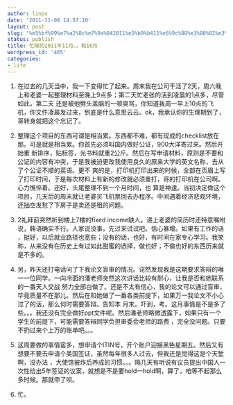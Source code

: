 ```yaml
---
author: linpx
date: '2011-11-08 14:57:10'
layout: post
slug: '%e5%bf%99%e7%a2%8c%e7%9a%842011%e5%b9%b411%e6%9c%88%e3%80%82%e3%80%82%e5%92%8c10%e6%9c%88'
status: publish
title: 忙碌的2011年11月。。和10月
wordpress_id: '465'
categories:
- life
---
```


1. 在过去的几天当中，我一下变得忙了起来。周末我在公司干活了2天，周六晚上和老婆一起整理材料至晚上9点多；第二天忙老张的活到凌晨的1点多，尽管如此，第二天
还是被他劈头盖脑的一顿臭骂，你知道我周一早上10点的飞机，你文件凌晨发过来，到底是什么意思云云。ok，我承认你的生理期到了，哥转身就把这个忘记了。

2. 整理这个项目的东西可谓是相当累。东西都不难，都有现成的checklist放在那。可是就是相当累。你首先必须叫国内做好公证，900大洋寄过来。然后开始重
新排序，贴标签，光书料就重2公斤。然后在写申请材料，原则是不要和公证的内容有冲突，于是我被迫更改我使用良久的原来大学的英文名称，去从了个公证不顺的英语。更不
爽的是，打印机打印出来的时候，全部在页眉上写了打印时间，于是每次材料上有新的修改就必须重打，哥的打印机在公司啊。心力憔悴着。还好，头尾整理不到一个月时间，也
算是神速。当初决定做这个项目，几天后的周末就让老婆买飞机票回去办程序。中间遇着经济悲观环境，还抽空发愁了下房子是卖还是租的问题。

3. 2礼拜前突然听到楼上7楼的fixed income缺人。递上老婆的简历时还特意嘱咐说，韩语确实不行。人家说没事，先过来试试吧。信心暴增。如果有工作的话
，挺好，以后就业路径也宽些；没有的话，也好，有时间在家专心学习。我笑称，从来没有在历史上有过如此甜蜜的选择，做也好；不做也好的东西历来就是不多的。

4. 另，昨天还打电话问了下我论文盲审的情况。诧然发现我是这期要求答辩的唯一一位同学。一向冷面的潘老师突然这次讲话比较有耐心，让我是否和她联系的一番天人交战
努力全部白做了。还是不太有信心，我的论文可以通过盲审，毕竟质量不在那儿。然后在和她做了一番各类前提下，如果万一我论文不小心过了的话，那么何时需要答辩。告知本
月末。吓到，考。这月事情是不是多了些。。。我还没有完全做好ppt文件呢。然后潘老师略微透露下，如果只有一个学生的前提下，可能需要答辩同学负担审委会老师的路费
，完全没问题。只要不扔过来个上万的账单吧。。。

5. 这周要做的事情蛮多，想申请个ITIN号，开个账户迎接黑色星期五。然后又有想要不要去申请个美国签证，虽然每年很多人过去，但我还是觉得这是个天堑啊，没办法
，大使馆被炸后养成的习惯。。。隔几天有听说有议员提出中国人一次性给出5年签证的议案，就想是不是要hold一hold啊，算了，咱等不起那么多时候。那就申了呗。

6. 忙。

